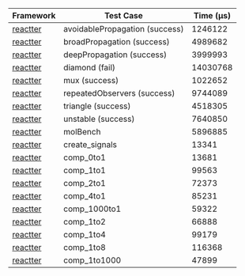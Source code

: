 | Framework | Test Case | Time (μs) |
| --- | --- | --- |
| [reactter](https://github.com/2devs-team/reactter) | avoidablePropagation (success) | 1246122 |
| [reactter](https://github.com/2devs-team/reactter) | broadPropagation (success) | 4989682 |
| [reactter](https://github.com/2devs-team/reactter) | deepPropagation (success) | 3999993 |
| [reactter](https://github.com/2devs-team/reactter) | diamond (fail) | 14030768 |
| [reactter](https://github.com/2devs-team/reactter) | mux (success) | 1022652 |
| [reactter](https://github.com/2devs-team/reactter) | repeatedObservers (success) | 9744089 |
| [reactter](https://github.com/2devs-team/reactter) | triangle (success) | 4518305 |
| [reactter](https://github.com/2devs-team/reactter) | unstable (success) | 7640850 |
| [reactter](https://github.com/2devs-team/reactter) | molBench | 5896885 |
| [reactter](https://github.com/2devs-team/reactter) | create_signals | 13341 |
| [reactter](https://github.com/2devs-team/reactter) | comp_0to1 | 13681 |
| [reactter](https://github.com/2devs-team/reactter) | comp_1to1 | 99563 |
| [reactter](https://github.com/2devs-team/reactter) | comp_2to1 | 72373 |
| [reactter](https://github.com/2devs-team/reactter) | comp_4to1 | 85231 |
| [reactter](https://github.com/2devs-team/reactter) | comp_1000to1 | 59322 |
| [reactter](https://github.com/2devs-team/reactter) | comp_1to2 | 66888 |
| [reactter](https://github.com/2devs-team/reactter) | comp_1to4 | 99179 |
| [reactter](https://github.com/2devs-team/reactter) | comp_1to8 | 116368 |
| [reactter](https://github.com/2devs-team/reactter) | comp_1to1000 | 47899 |
